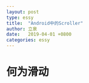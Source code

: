 ```yaml
---
layout: post
type: essy
title:  "Android中的Scroller"
author: 立泉
date:   2019-04-01 +0800
categories: essy
---
```


# 何为滑动
